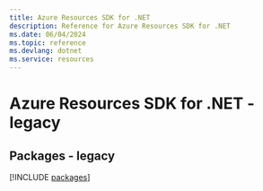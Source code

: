 ```yaml
---
title: Azure Resources SDK for .NET
description: Reference for Azure Resources SDK for .NET
ms.date: 06/04/2024
ms.topic: reference
ms.devlang: dotnet
ms.service: resources
---
```

# Azure Resources SDK for .NET - legacy
## Packages - legacy
[!INCLUDE [packages](resources-index.md)]